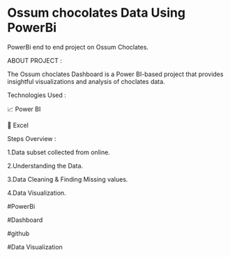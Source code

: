 # Ossum chocolates Data Using PowerBi
PowerBi end to end project on Ossum Choclates.

ABOUT PROJECT :

The Ossum choclates Dashboard is a Power BI-based project that provides insightful visualizations and analysis of choclates data. 

Technologies Used :

📈 Power BI

🔢 Excel


Steps Overview :

1.Data subset collected from online.

2.Understanding the Data.

3.Data Cleaning & Finding Missing values.

4.Data Visualization.

#PowerBi

#Dashboard

#github

#Data Visualization
